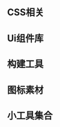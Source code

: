 <script setup>
  import {tutorialUi,tutorialVue,conMaterial,CSS,Toll} from './index.ts'
  import NavCard from '../public/components/NavCard.vue'
</script>

## CSS相关

<ClientOnly>
<NavCard :navData=CSS />
</ClientOnly> 


## Ui组件库

<ClientOnly>
<NavCard :navData=tutorialUi />
</ClientOnly>

## 构建工具

<ClientOnly>
<NavCard :navData=tutorialVue />
</ClientOnly>

## 图标素材

<ClientOnly>
<NavCard :navData=conMaterial />
</ClientOnly>

## 小工具集合

<ClientOnly>
<NavCard :navData=Toll />
</ClientOnly>
